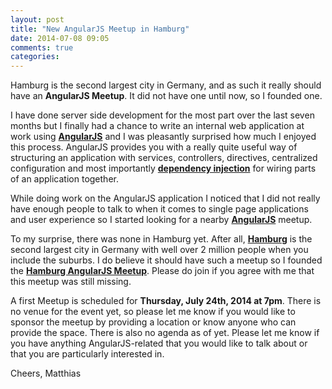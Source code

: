 ```yaml
---
layout: post
title: "New AngularJS Meetup in Hamburg"
date: 2014-07-08 09:05
comments: true
categories: 
---
```

Hamburg is the second largest city in Germany, and as such it really should have an **AngularJS Meetup**. It did not have one until now, so I founded one.

<!-- more -->

I have done server side development for the most part over the last seven months but I finally had a chance to write an internal web application at work using **[AngularJS](https://angularjs.org)** and I was pleasantly surprised how much I enjoyed this process. AngularJS provides you with a really quite useful way of structuring an application with services, controllers, directives, centralized configuration and most importantly **[dependency injection](http://en.wikipedia.org/wiki/Dependency_injection)** for wiring parts of an application together.

While doing work on the AngularJS application I noticed that I did not really have enough people to talk to when it comes to single page applications and user experience so I started looking for a nearby **[AngularJS](https://angularjs.org)** meetup. 

To my surprise, there was none in Hamburg yet. After all, **[Hamburg](http://en.wikipedia.org/wiki/Hamburg)** is the second largest city in Germany with well over 2 million people when you include the suburbs. I do believe it should have such a meetup so I founded the **[Hamburg AngularJS Meetup](http://www.meetup.com/Hamburg-AngularJS-Meetup/)**. Please do join if you agree with me that this meetup was still missing. 

A first Meetup is scheduled for **Thursday, July 24th, 2014 at 7pm**. There is no venue for the event yet, so please let me know if you would like to sponsor the meetup by providing a location or know anyone who can provide the space. There is also no agenda as of yet. Please let me know if you have anything AngularJS-related that you would like to talk about or that you are particularly interested in.

Cheers,
Matthias
